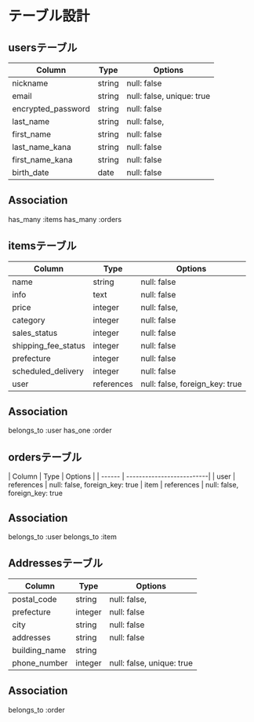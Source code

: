 # テーブル設計

## usersテーブル

| Column              | Type    | Options                            |
| ------------------- | ------- | -----------------------------------|
| nickname            | string  | null: false                        |
| email               | string  | null: false, unique: true          |
| encrypted_password  | string  | null: false                        |
| last_name           | string  | null: false,                       |
| first_name          | string  | null: false                        |
| last_name_kana      | string  | null: false                        |
| first_name_kana     | string  | null: false                        |
| birth_date          | date    | null: false                        |

## Association

has_many :items
has_many :orders

## itemsテーブル

| Column              | Type       | Options                            |
| ------------------- | -------    | ---------------------------------- |
| name                | string     | null: false                        |
| info                | text       | null: false                        |
| price               | integer    | null: false,                       |
| category            | integer    | null: false                        |
| sales_status        | integer    | null: false                        |
| shipping_fee_status | integer    | null: false                        |
| prefecture          | integer    | null: false                        |
| scheduled_delivery  | integer    | null: false                        |
| user                | references | null: false, foreign_key: true     |

## Association

belongs_to :user
has_one :order

## ordersテーブル

| Column | Type       | Options                   |
| ------ | --------------------------|
| user   | references | null: false, foreign_key: true
| item   | references | null: false, foreign_key: true

## Association

belongs_to :user
belongs_to :item

## Addressesテーブル

| Column              | Type        | Options                                          |
| ------------------- | -------     | -------------------------------------------------|
| postal_code         | string      | null: false,                                     |
| prefecture          | integer     | null: false                                      |
| city                | string      | null: false                                      |
| addresses           | string      | null: false                                      |
| building_name       | string      |                                                  |
| phone_number        | integer     | null: false,                       unique: true |

## Association

belongs_to :order